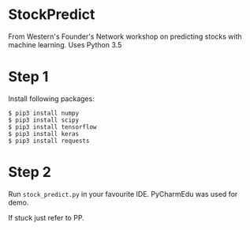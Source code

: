 # StockPredict
From Western's Founder's Network workshop on predicting stocks with machine learning. Uses Python 3.5

# Step 1

Install following packages:
```
$ pip3 install numpy
$ pip3 install scipy
$ pip3 install tensorflow
$ pip3 install keras
$ pip3 install requests
```

# Step 2

Run ```stock_predict.py``` in your favourite IDE. PyCharmEdu was used for demo. 

If stuck just refer to PP.
